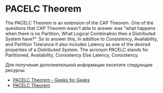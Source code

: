 # PACELC Theorem

The PACELC Theorem is an extension of the CAP Theorem. One of the questions that CAP Theorem wasn’t able to answer was “what happens when there is no Partition, What Logical Combination then a Distributed System have?“. So to answer this, In addition to Consistency, Availability, and Partition Tolerance it also includes Latency as one of the desired properties of a Distributed System. The acronym PACELC stands for Partitioned, Availability, Consistency Else Latency, Consistency.

Для получения дополнительной информации посетите следующие ресурсы:

- [PACELC Theorem - Geeks for Geeks](https://www.geeksforgeeks.org/pacelc-theorem/)
- [PACELC Theorem](https://www.scylladb.com/glossary/pacelc-theorem/)
